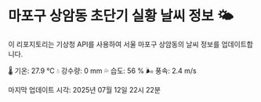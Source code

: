 
# 마포구 상암동 초단기 실황 날씨 정보 🌤️

이 리포지토리는 기상청 API를 사용하여 서울 마포구 상암동의 날씨 정보를 업데이트합니다. 

🌡️ 기온: 27.9 ℃
💧 강수량: 0 mm
💦 습도: 56 %
🌬️ 풍속: 2.4 m/s

마지막 업데이트 시각: 2025년 07월 12일 22시 22분    
